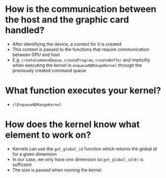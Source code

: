 # How is the communication between the host and the graphic card handled?
- After identifying the device, a context for it is created
- This context is passed to the functions that require communication between GPU and host
- E.g. `createCommandQueue`, `createProgram`, `createBuffer` and implicitly when executing the kernel in `enqueueNDRangeKernel` through the previously created command queue

# What function executes your kernel?
- `clEnqueueNDRangeKernel`

# How does the kernel know what element to work on?
- Kernels can use the `get_global_id` function which returns the global id for a given dimension
- In our case, we only have one dimension so `get_global_id(0)` is sufficient
- The size is passed when running the kernel

# 
